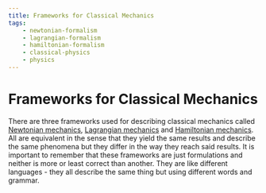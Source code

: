 ```yaml
---
title: Frameworks for Classical Mechanics
tags:
    - newtonian-formalism
    - lagrangian-formalism
    - hamiltonian-formalism
    - classical-physics
    - physics
---
```



# Frameworks for Classical Mechanics

There are three frameworks used for describing classical mechanics called [Newtonian mechanics](Newtonian%20Formalism/index.md), [Lagrangian mechanics](Lagrangian%20Formalism/index.md) and [Hamiltonian mechanics](Hamiltonian%20Formalism/index.md). All are equivalent in the sense that they yield the same results and describe the same phenomena but they differ in the way they reach said results. It is important to remember that these frameworks are just formulations and neither is more or least correct than another. They are like different languages - they all describe the same thing but using different words and grammar.
